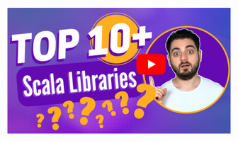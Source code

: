 [![Watch on YouTube](resources/thumbnail_youtube.jpg)](https://www.youtube.com/watch?v=ZymD5NuOwdA "Watch on YouTube")
